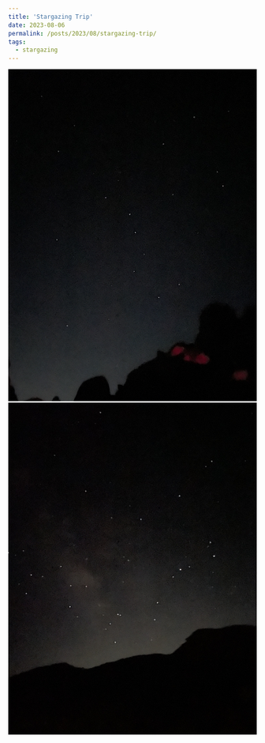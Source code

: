 ```yaml
---
title: 'Stargazing Trip'
date: 2023-08-06
permalink: /posts/2023/08/stargazing-trip/
tags:
  - stargazing
---
```


![picture_of_star_1](../images/IMG_5224.jpg)  
![picture_of_star_1](../images/IMG_5230.jpg)  
